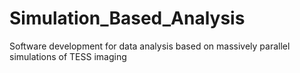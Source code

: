 # Simulation_Based_Analysis
Software development for data analysis based on massively parallel simulations of TESS imaging
